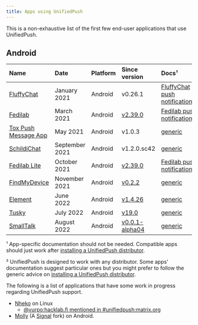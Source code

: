 ```yaml
---
title: Apps using UnifiedPush
---
```


This is a non-exhaustive list of the first few end-user applications that use UnifiedPush.

## Android

| Name                                                               | Date           | Platform | Since version | Docs¹ |
| :----------------------------------------------------------------- | :------------- | :------- | :------------ | :--------------- |
| [FluffyChat](https://fluffychat.im/)                               | January 2021   | Android  | v0.26.1       | [FluffyChat push notifications](https://gitlab.com/famedly/fluffychat/-/wikis/Push-Notifications-without-Google-Services)² |
| [Fedilab](https://fedilab.app/)                                    | March 2021     | Android  | [v2.39.0](https://framagit.org/tom79/fedilab/-/releases/2.39.0)  | [Fedilab push notifications](https://fedilab.app/wiki/features/push-notifications/)² |
| [Tox Push Message App](https://github.com/zoff99/tox_push_msg_app) | May 2021       | Android  | v1.0.3        | [generic](../distributors/) |
| [SchildiChat](https://github.com/SchildiChat/SchildiChat-android/) | September 2021 | Android  | v1.2.0.sc42   | [generic](../distributors/) |
| [Fedilab Lite](https://fedilab.app/)                               | October 2021   | Android  | [v2.39.0](https://framagit.org/tom79/fedilab/-/releases/2.39.0)  | [Fedilab push notifications](https://fedilab.app/wiki/features/push-notifications/)² |
| [FindMyDevice](https://gitlab.com/Nulide/findmydevice/)            | November 2021  | Android  | [v0.2.2](https://gitlab.com/Nulide/findmydevice/-/releases/v0.2.2) | [generic](../distributors/) |
| [Element](https://github.com/vector-im/element-android/)           | June 2022       | Android  | [v1.4.26](https://github.com/vector-im/element-android/releases/tag/v1.4.26) | [generic](../distributors/) |
| [Tusky](https://tusky.app/)           | July 2022       | Android  | [v19.0](https://github.com/tuskyapp/Tusky/releases/tag/v19.0) | [generic](../distributors/) |
| [SmallTalk](https://github.com/ouchadam/small-talk)     | August 2022 | Android | [v0.0.1-alpha04](https://github.com/ouchadam/small-talk/releases/tag/0.0.1-alpha04) | [generic](../distributors) |


¹ App-specific documentation should not be needed. Compatible apps should just work after [installing a UnifiedPush distributor](../distributors/).

² UnifiedPush is designed to work with any distributor. Some apps' documentation suggest particular ones but you might prefer to follow the generic advice on [installing a UnifiedPush distributor](../distributors/).

The following is a list of applications that have some work in progress regarding UnifiedPush support.

- [Nheko](https://nheko.im/nheko-reborn/nheko) on Linux
  - [@vurpo:hacklab.fi mentioned in #unifiedpush:matrix.org](https://matrix.to/#/!vwmBiTqilorqNCbGab:matrix.org/$bT-gCEw5VTM3icJca-xnK_Ji5J0RBVfc_lu3KNhVSmc?via=libera.chat&via=matrix.org&via=tchncs.de)
- [Molly](https://github.com/mollyim/mollyim-android) (A [Signal](https://signal.org/) fork) on Android.
